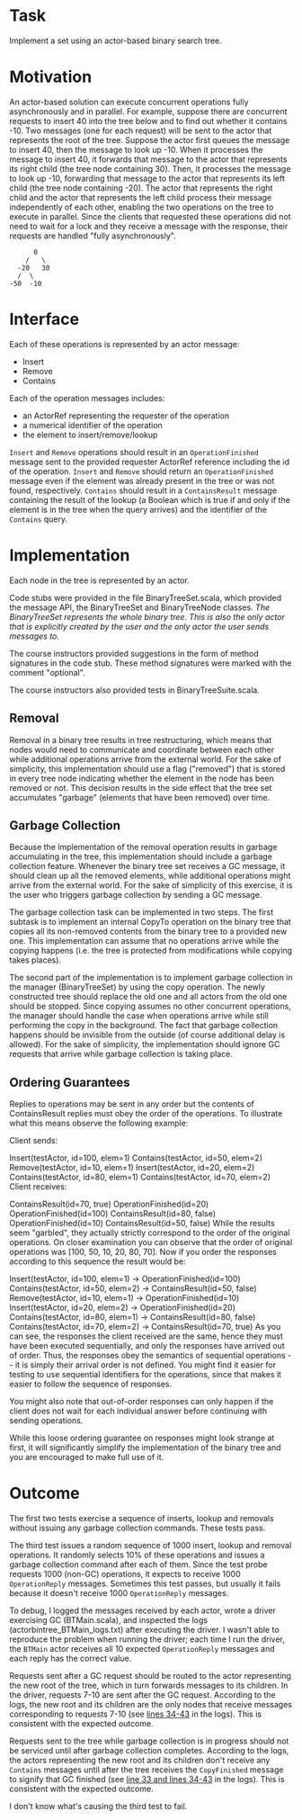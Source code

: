 Task
==========
Implement a set using an actor-based binary search tree.


Motivation
===========
An actor-based solution can execute concurrent operations fully asynchronously and in parallel. For example, suppose there are concurrent requests to insert 40 into the tree below and to find out whether it contains -10. Two messages (one for each request) will be sent to the actor that represents the root of the tree. Suppose the actor first queues the message to insert 40, then the message to look up -10. When it processes the message to insert 40, it forwards that message to the actor that represents its right child (the tree node containing 30). Then, it processes the message to look up -10, forwarding that message to the actor that represents its left child (the tree node containing -20). The actor that represents the right child and the actor that represents the left child process their message independently of each other, enabling the two operations on the tree to execute in parallel. Since the clients that requested these operations did not need to wait for a lock and they receive a message with the response, their requests are handled "fully asynchronously".

```
      0
    /   \
  -20   30
  /  \
-50  -10
```


Interface
==========
Each of these operations is represented by an actor message:
* Insert
* Remove
* Contains

Each of the operation messages includes:
* an ActorRef representing the requester of the operation
* a numerical identifier of the operation
* the element to insert/remove/lookup

`Insert` and `Remove` operations should result in an `OperationFinished` message sent to the provided requester ActorRef reference including the id of the operation. `Insert` and `Remove` should return an `OperationFinished` message even if the element was already present in the tree or was not found, respectively. `Contains` should result in a `ContainsResult` message containing the result of the lookup (a Boolean which is true if and only if the element is in the tree when the query arrives) and the identifier of the `Contains` query.


Implementation
==================
Each node in the tree is represented by an actor.

Code stubs were provided in the file BinaryTreeSet.scala, which provided the message API, the BinaryTreeSet and BinaryTreeNode classes. _The BinaryTreeSet represents the whole binary tree. This is also the only actor that is explicitly created by the user and the only actor the user sends messages to._

The course instructors provided suggestions in the form of method signatures in the code stub. These method signatures were marked with the comment "optional".

The course instructors also provided tests in BinaryTreeSuite.scala.


Removal
--------
Removal in a binary tree results in tree restructuring, which means that nodes would need to communicate and coordinate between each other while additional operations arrive from the external world. For the sake of simplicity, this implementation should use a flag ("removed") that is stored in every tree node indicating whether the element in the node has been removed or not. This decision results in the side effect that the tree set accumulates "garbage" (elements that have been removed) over time.


Garbage Collection
-------------------
Because the implementation of the removal operation results in garbage accumulating in the tree, this implementation should include a garbage collection feature. Whenever the binary tree set receives a GC message, it should clean up all the removed elements, while additional operations might arrive from the external world. For the sake of simplicity of this exercise, it is the user who triggers garbage collection by sending a GC message.

The garbage collection task can be implemented in two steps. The first subtask is to implement an internal CopyTo operation on the binary tree that copies all its non-removed contents from the binary tree to a provided new one. This implementation can assume that no operations arrive while the copying happens (i.e. the tree is protected from modifications while copying takes places).

The second part of the implementation is to implement garbage collection in the manager (BinaryTreeSet) by using the copy operation. The newly constructed tree should replace the old one and all actors from the old one should be stopped. Since copying assumes no other concurrent operations, the manager should handle the case when operations arrive while still performing the copy in the background. The fact that garbage collection happens should be invisible from the outside (of course additional delay is allowed). For the sake of simplicity, the implementation should ignore GC requests that arrive while garbage collection is taking place.


Ordering Guarantees
--------------------
Replies to operations may be sent in any order but the contents of ContainsResult replies must obey the order of the operations. To illustrate what this means observe the following example:

Client sends:

Insert(testActor, id=100, elem=1)
Contains(testActor, id=50, elem=2)
Remove(testActor, id=10, elem=1)
Insert(testActor, id=20, elem=2)
Contains(testActor, id=80, elem=1)
Contains(testActor, id=70, elem=2)
Client receives:

ContainsResult(id=70, true)
OperationFinished(id=20)
OperationFinished(id=100)
ContainsResult(id=80, false)
OperationFinished(id=10)
ContainsResult(id=50, false)
While the results seem "garbled", they actually strictly correspond to the order of the original operations. On closer examination you can observe that the order of original operations was [100, 50, 10, 20, 80, 70]. Now if you order the responses according to this sequence the result would be:

Insert(testActor, id=100, elem=1) -> OperationFinished(id=100)
Contains(testActor, id=50, elem=2) -> ContainsResult(id=50, false)
Remove(testActor, id=10, elem=1) -> OperationFinished(id=10)
Insert(testActor, id=20, elem=2) -> OperationFinished(id=20)
Contains(testActor, id=80, elem=1) -> ContainsResult(id=80, false)
Contains(testActor, id=70, elem=2) -> ContainsResult(id=70, true)
As you can see, the responses the client received are the same, hence they must have been executed sequentially, and only the responses have arrived out of order. Thus, the responses obey the semantics of sequential operations -- it is simply their arrival order is not defined. You might find it easier for testing to use sequential identifiers for the operations, since that makes it easier to follow the sequence of responses.

You might also note that out-of-order responses can only happen if the client does not wait for each individual answer before continuing with sending operations.

While this loose ordering guarantee on responses might look strange at first, it will significantly simplify the implementation of the binary tree and you are encouraged to make full use of it.


Outcome
========
The first two tests exercise a sequence of inserts, lookup and removals without issuing any garbage collection commands. These tests pass.

The third test issues a random sequence of 1000 insert, lookup and removal operations. It randomly selects 10% of these operations and issues a garbage collection command after each of them. Since the test probe requests 1000 (non-GC) operations, it expects to receive 1000 `OperationReply` messages. Sometimes this test passes, but usually it fails because it doesn't receive 1000 `OperationReply` messages.

To debug, I logged the messages received by each actor, wrote a driver exercising GC (BTMain.scala), and inspected the logs (actorbintree_BTMain_logs.txt) after executing the driver. I wasn't able to reproduce the problem when running the driver; each time I run the driver, the `BTMain` actor receives all 10 expected `OperationReply` messages and each reply has the correct value.

Requests sent after a GC request should be routed to the actor representing the new root of the tree, which in turn forwards messages to its children. In the driver, requests 7-10 are sent after the GC request. According to the logs, the new root and its children are the only nodes that receive messages corresponding to requests 7-10 (see [lines 34-43](https://github.com/six5532one/reactive-systems/blob/master/actorbintree/actorbintree_BTMain_logs.txt#L34-L43) in the logs). This is consistent with the expected outcome.

Requests sent to the tree while garbage collection is in progress should not be serviced until after garbage collection completes. According to the logs, the actors representing the new root and its children don't receive any `Contains` messages until after the tree receives the `CopyFinished` message to signify that GC finished (see [line 33 and lines 34-43](https://github.com/six5532one/reactive-systems/blob/master/actorbintree/actorbintree_BTMain_logs.txt#L33-L43) in the logs). This is consistent with the expected outcome.

I don't know what's causing the third test to fail.
